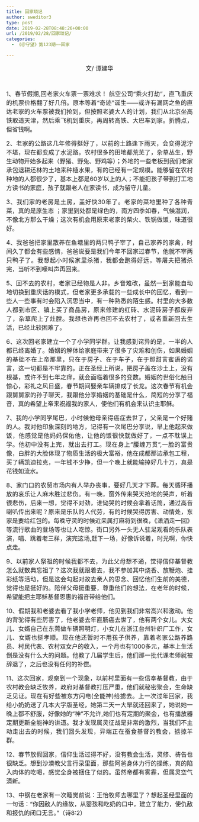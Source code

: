 ```yaml
---
title: 回家琐记
author: sweditor3
type: post
date: 2019-02-28T08:48:26+00:00
url: /2019/02/28/回家琐记/
categories:
  - 《＠守望》第123期——回家

---
```

<p style="text-align: center;">
  <span style="font-size: 12pt;">文/ 谭建华</span>
</p>

&nbsp;

<p style="text-align: justify;">
  <span style="font-size: 12pt;">1、春节假期,回老家火车票一票难求！ 航空公司“乘火打劫”，直飞重庆的机票价格翻了好几倍。原本等着“奇迹”诞生——或许有漏网之鱼的直达老家的火车票被我们抢到，但按照老婆大人的计划，我们从北京坐高铁取道天津，然后乘飞机到重庆，再周转高铁、大巴车到家。折腾点，但省钱啊。</span>
</p>

<p style="text-align: justify;">
  <span style="font-size: 12pt;">2、老家的公路这几年修得挺好了，以前的土路逢下雨天，会变得泥泞不堪，现在都变成了水泥路。农村很多的田地都荒芜了，杂草丛生，野生动物开始多起来（野猪、野兔、野鸡等）；外地的一些老板到我们老家承包退耕还林的土地来种植水果，有的已经有一定规模。能够留在农村种地的人都很少了，基本上都是60岁以上的人；不能把孩子带到打工地方读书的家庭，孩子就跟老人在家读书，成为留守儿童。</span>
</p>

<p style="text-align: justify;">
  <span style="font-size: 12pt;">3、我们家的老房是土房，盖好快30年了。老家的菜地里种了各种青菜，真的是原生态 ；家里到处都是绿色的，南方四季如春，气候湿润，不像北方那么干燥；这次有机会用原来老家的柴火、铁锅做饭，味道很好。</span>
</p>

<p style="text-align: justify;">
  <span style="font-size: 12pt;">4、我爸爸把家里散养在鱼塘里的两只鸭子宰了，自己家养的家禽，时间久了都会有些感情，爸爸说要是我们今年不回家过春节，他就不宰两只鸭子了。我想起小时候家里杀猪，我都会跑得好远，等屠夫把猪杀完，当听不到嚎叫声再回来。</span>
</p>

<p style="text-align: justify;">
  <span style="font-size: 12pt;">5、回不去的农村，老家已经物是人非。乡音难改，虽然一到家能自动地切换到重庆话的模式，但老家更多承载的一些成长中的回忆，看到一些人一些事有时会陷入沉思当中，有一种熟悉的陌生感。村里的大多数人都到市区、镇上买了商品房，原来修建的红砖、水泥砖房子都废弃了，杂草爬上了灶膛。我想也许再也回不去农村了，或者重新回去生活，已经比较困难了。</span>
</p>

<p style="text-align: justify;">
  <span style="font-size: 12pt;">6、这次回老家建立一个了小学同学群。让我感到诧异的是，一半的人都已经离婚了。婚姻的解体给家庭带来了很多了灾难和创伤，如果婚姻的基础不在上帝那里，只在于房子、在于车子，在于那甜言蜜语的诺言，这一切都是不牢靠的。正在圣经上所说，把房子盖在沙土上，没有根基，或许不到七年之痒，就会面临着很多的变数。婚姻的世俗化触目惊心，彩礼之风日盛，春节期间娶亲车辆排成了长龙。这次春节有机会跟舅舅家的孙子聊天，我跟他分享婚姻的基础是什么，简短的分享了福音，真的希望上帝来祝福我的家人，使他们有机会来认识主耶稣。</span>
</p>

<p style="text-align: justify;">
  <span style="font-size: 12pt;">7、我的小学同学尾巴，小时候他母亲得癌症去世了，父亲是一个好赌的人。我对他印象深刻的地方，记得有一次尾巴分享说，早上他起来做饭，他感觉是他妈妈保佑他，让他的饭很快就做好了，一点不耽误上学。他初中没有上完，就出去打工。现在身上”腰缠万贯”,一脸的富贵像，白胖的大脸体现了物质生活的极大富裕，他在成都那边承包工程，买了辆凯迪拉克，一年钱不少挣，但一个晚上就能输掉好几十万，真是花钱如流水。</span>
</p>

<p style="text-align: justify;">
  <span style="font-size: 12pt;">8、家门口的农贸市场内有人举办丧事，要好几天才下葬。每天循环播放的哀乐让人麻木胜过悲伤。有一晚，窗外传来哭天抢地的哭声，听着很悲伤，后来一想，觉得不对劲，谁恸哭的时候会拿着话筒，通过高音喇叭传出来呢？原来是乐队的人代劳，有的时候哭得厉害、动情处，东家是要给红包的。每晚守灵的时候近亲属打麻将到很晚，《潇洒走一回》等流行歌曲的登场等也让人吃惊。街口另外一头无人驻足观看的乐队表演，唱、跳着老三样，演完这场,赶下一场，好像诉说着，时光啊，你快点走。</span>
</p>

<p style="text-align: justify;">
  <span style="font-size: 12pt;">9、以前家人祭祖的时候我都不去，为此父母想不通，觉得信仰基督教怎么就数典忘祖了？这次我就跟着去，我不参加其中烧香、放鞭炮、挂彩纸等活动，但是这会勾起对故去亲人的思念、回忆他们生前的美德，觉得也是挺好的。陪伴父母挺重要，尊重他们的想法，在老年的时候，希望能把主耶稣基督恩惠的福音带给他们。</span>
</p>

<p style="text-align: justify;">
  <span style="font-size: 12pt;">10、假期我和老婆去看了我小学老师，他见到我们非常高兴和激动。他的背驼得有些厉害了，他老婆去年直肠癌去世了，他有两个女儿。大女儿、女婿自己在东莞做车辆照明灯，小女儿在浙江台州针织厂工作，女儿、女婿也挺孝顺。现在他还暂时不用孩子供养，靠着老家公路养路员、村民代表、农村双女户的收入，一个月也有1000多元，基本上生活倒是没有什么大的问题。他教了几届学生后，他们那一批代课老师就被辞退了，之后也没有任何的补偿。</span>
</p>

<p style="text-align: justify;">
  <span style="font-size: 12pt;">11、这次回家，观察到一个现象，以前村里面有一些信奉基督教，由于农村教会缺乏牧养，政府对基督教打压严重，他们就秘密聚会，生命缺乏见证。现在有好些被东方闪电(全能神)给掳去。上一次过年回家，我给小奶奶送了几本大字版圣经，她第二天一大早就还回来了，她说她一晚上都不舒服，好像她的“神”不允许,她们也有定期的聚会，也有播放器定期更新全能神的讲道。我才发现属灵征战是非常的激烈，当我们不主动走出去的时候，我们回头发现，异端正在蚕食基督的教会，掳掠羊群。</span>
</p>

<p style="text-align: justify;">
  <span style="font-size: 12pt;">12、春节放假回家，信仰生活过得不好，没有教会生活，灵修、祷告也很缺乏。想到沙漠教父言行录里面，那些阿爸身体力行的操练，真的陷入肉体的吃喝，感觉全身被捆住了似的。虽然帝都有雾霾，但属灵空气清新。</span>
</p>

<p style="text-align: justify;">
  <span style="font-size: 12pt;">13、中钢在老家有一次睡觉前说：王怡牧师去哪里了？想起圣经里面的一句话：“你因敌人的缘故，从婴孩和吃奶的口中，建立了能力，使仇敌和报仇的闭口无言。”（诗8:2）</span>
</p>